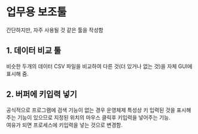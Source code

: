 # 업무용 보조툴
간단하지만, 자주 사용될 것 같은 툴을 작성함

## 1. 데이터 비교 툴
비슷한 두개의 데이터 CSV 파일을 비교하여 다른 것(더 있거나 없는 것)을 자체 GUI에 표시해 줌.

## 2. 버퍼에 키입력 넣기
공식적으로 프로그램에 검색 기능이 없는 경우 운영체제 특성상 키 입력된 것을 표시해주는 기능이 있으므로 지정된 위치의 마우스 클릭후 키입력을 넣어주는 기능.  
여유가 되면 프로세스에 키입력을 넣는 것으로 변경함.